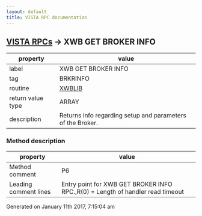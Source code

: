 ```yaml
---
layout: default
title: VISTA RPC documentation
---
```




## [VISTA RPCs](TableOfContent.md) &#8594; XWB GET BROKER INFO 

 property | value 
--- | --- 
 label | XWB GET BROKER INFO
 tag | BRKRINFO
 routine | [XWBLIB](http://code.osehra.org/dox/Routine_XWBLIB_source.html)
 return value type | ARRAY
 description | Returns info regarding setup and parameters of the Broker.


### Method description

 property | value 
--- | --- 
 Method comment | P6
 Leading comment lines | Entry point for XWB GET BROKER INFO RPC.,R(0) = Length of handler read timeout




 Generated on January 11th 2017, 7:15:04 am
